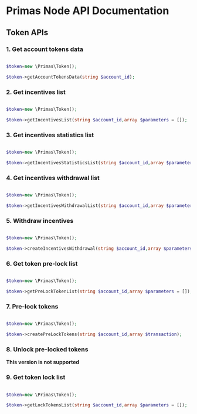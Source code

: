 # Primas Node API Documentation

## Token APIs


### 1. Get account tokens data

```php

$token=new \Primas\Token();

$token->getAccountTokensData(string $account_id);

```


### 2. Get incentives list


```php

$token=new \Primas\Token();

$token->getIncentivesList(string $account_id,array $parameters = []);

```


### 3. Get incentives statistics list

```php

$token=new \Primas\Token();

$token->getIncentivesStatisticsList(string $account_id,array $parameters = []);

```


### 4. Get incentives withdrawal list

```php

$token=new \Primas\Token();

$token->getIncentivesWithdrawalList(string $account_id,array $parameters = []);

```


### 5. Withdraw incentives

```php

$token=new \Primas\Token();

$token->createIncentivesWithdrawal(string $account_id,array $parameters);

```


### 6. Get token pre-lock list

```php

$token=new \Primas\Token();

$token->getPreLockTokenList(string $account_id,array $parameters = []);

```


### 7. Pre-lock tokens


```php

$token=new \Primas\Token();

$token->createPreLockTokens(string $account_id,array $transaction);

```


### 8. Unlock pre-locked tokens

**This version is not supported**

### 9. Get token lock list

```php

$token=new \Primas\Token();

$token->getLockTokensList(string $account_id,array $parameters = []);

```
